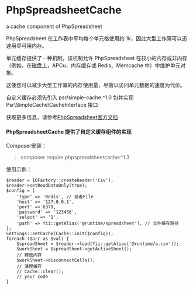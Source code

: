 # PhpSpreadsheetCache
a cache component of PhpSpreadsheet

PhpSpreadsheet 在工作表中平均每个单元格使用约 1k，因此大型工作簿可以迅速用尽可用内存。

单元缓存提供了一种机制，该机制允许 PhpSpreadsheet 在较小的内存或非内存（例如，在磁盘上，APCu，内存缓存或 Redis、Memcache 中）中维护单元对象。

这使您可以减少大型工作簿的内存使用量，尽管以访问单元数据的速度为代价。 

自定义缓存必须先引入 psr/simple-cache:^1.0 包并实现 Psr\SimpleCache\CacheInterface 接口

获取更多信息，请参考[PhpSpreadsheet官方文档](https://phpspreadsheet.readthedocs.io/en/stable/)

#### PhpSpreadsheetCache 提供了自定义缓存组件的实现

Composer安装：
>composer require phpspreadsheetcache:^1.3

使用示例：
~~~
$reader = IOFactory::createReader('Csv');
$reader->setReadDataOnly(true);
$config = [
    'type' => 'Redis', // 或者File
    'host' => '127.0.0.1',
    'port' => 6379,
    'password' => '123456',
    'select' => '1',
    'path' => Yii::getAlias('@runtime/spreadsheet'), // 文件缓存路径
];
Settings::setCache(Cache::init($config));
foreach ($arr as $val) {
    $spreadSheet = $reader->load(Yii::getAlias('@runtime/a.csv'));
    $workSheet = $spreadSheet->getActiveSheet();
    // 释放内存
    $workSheet->disconnectCells();
    // 清理缓存
    // Cache::clear();
    // your code
}
~~~
